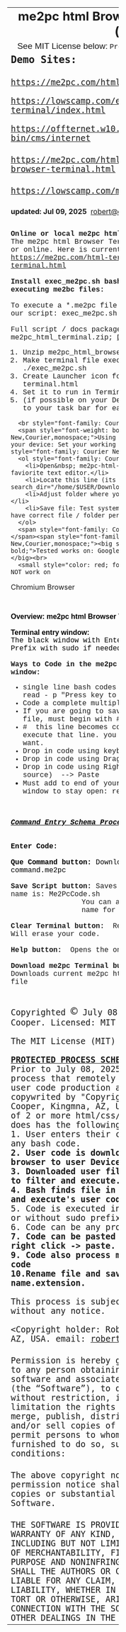 <!DOCTYPE html PUBLIC "-//W3C//DTD HTML 4.01//EN" "http://www.w3.org/TR/html4/strict.dtd">
<html><head>
  
  <meta content="text/html; charset=ISO-8859-1" http-equiv="content-type">
  <title>me2pc html Browser Terminal Help</title>

  
</head><body>
<table style="text-align: left; width: 50%; margin-left: auto; margin-right: auto;" border="0" cellpadding="2" cellspacing="2">

  <tbody>
    <tr align="center">
      <td style="vertical-align: top;"><big><big><big><span style="font-weight: bold;">me2pc html Browser Terminal Help (c)</span></big></big></big>
      </td>
    </tr>
    <tr>
      <td style="vertical-align: top; text-align: center;"><big><span style="font-family: sans-serif;">See MIT License below:</span></big>
      <span style="font-family: Courier New,Courier,monospace;">Protected Process Schema !!!</span><br>
      </td>
    </tr>
    <tr>
      <td style="vertical-align: top;"><big><big><big><span style="font-family: monospace; font-weight: bold;">Demo
Sites:</span></big><br style="font-family: monospace;">
<br style="font-family: monospace;">
<a style="font-family: monospace;"
href="https://me2pc.com/html-terminal/free-demo/" target="_blank">https://me2pc.com/html-terminal/free-demo/</a><br
style="font-family: monospace;">
<a style="font-family: monospace;"
href="https://lowscamp.com/elgg6testing/files/html-terminal/index.html"
target="_blank"><br>
https://lowscamp.com/elgg6testing/files/html-terminal/index.html</a><br
style="font-family: monospace;">
<a style="font-family: monospace;"
href="https://offternet.w10.site/cgi-bin/cms/internet" target="_blank"><br>
https://offternet.w10.site/cgi-bin/cms/internet</a><br
style="font-family: monospace;">
<br style="font-family: monospace;">
<a style="font-family: monospace;"
href="https://me2pc.com/html-terminal/me2pc-html-browser-terminal.html"
target="_blank">https://me2pc.com/html-terminal/me2pc-html-browser-terminal.html</a><br
style="font-family: monospace;">
<br style="font-family: monospace;">
<a style="font-family: monospace;"
href="https://lowscamp.com/me2pc_ui/html-terminal/" target="_blank">https://lowscamp.com/me2pc_ui/html-terminal/</a></big></big><br><br>
      </td>
    </tr>
<tr>
      <td style="vertical-align: top;"><span style="font-weight: bold;">updated: Jul 09, 2025&nbsp;</span> <a href="mailto:robert@offternet.com">robert@offternet.com</a><br>
      </td>
    </tr>
    <tr>
      <td style="vertical-align: top;"><br>
      </td>
    </tr>
<tr>
      <td style="vertical-align: top;"><span style="font-family: sans-serif;"><span style="font-weight: bold; font-family: Courier New,Courier,monospace;">Online or local me2pc html
Browser Terminal:</span><br style="font-family: Courier New,Courier,monospace;"><span style="font-family: Courier New,Courier,monospace;">
The me2pc html Browser Terminal can be run locally or online. Here is
current online version:</span><br style="font-family: Courier New,Courier,monospace;">
      <a style="font-family: Courier New,Courier,monospace;" href="https://me2pc.com/html-terminal/me2pc-html-browser-terminal.html" target="_blank">https://me2pc.com/html-terminal/me2pc-html-browser-terminal.html</a><br style="font-family: Courier New,Courier,monospace;">
      <br style="font-family: Courier New,Courier,monospace;">
      <span style="font-weight: bold; font-family: Courier New,Courier,monospace;">Install </span></span><span style="font-family: sans-serif;"><span style="font-weight: bold; font-family: Courier New,Courier,monospace;">exec_me2pc.sh</span></span><span style="font-family: sans-serif;"><span style="font-weight: bold; font-family: Courier New,Courier,monospace;"> bash shell
script for executing me2bc files:</span><br>
<br style="font-family: Courier New,Courier,monospace;"><span style="font-family: Courier New,Courier,monospace;">
To execute a *.me2pc file on your computer, you need our script:
exec_me2pc.sh</span></span><br style="font-family: Courier New,Courier,monospace;">
      <span style="font-family: Courier New,Courier,monospace;"><br>
Full script / docs package
of me2pc_html_terminal.zip; </span><a style="font-family: Courier New,Courier,monospace;" href="https://me2pc.com/testing/me2pc-terminal/html/code/me2pc_html_terminal.zip" target="_blank">DOWNLOAD HERE</a><br style="font-family: Courier New,Courier,monospace;">
      <ol style="font-family: Courier New,Courier,monospace;">
        <li>Unzip
me2pc_html_browser_terminal.zip</li>
        <li>Make terminal file executeable: chmod +x ./exec_me2pc.sh</li>
        <li>Create Launcher icon for: me2pc-html-browser-terminal.html</li>
        <li>Set it to run in Terminal.<br>
        </li>
        <li>(if possible on your Desktop) Place this icon in&nbsp; to your task
bar for easy use. </li>
      </ol>

      <br style="font-family: Courier New,Courier,monospace;">
      <span style="font-weight: bold; font-family: Courier New,Courier,monospace;">Using me2pc html Browser Terminal on your device: Set your working directory: </span><br style="font-family: Courier New,Courier,monospace;">
      <ol style="font-family: Courier New,Courier,monospace;">
        <li>Open&nbsp; me2pc-html-browser-terminal.html in your faviorite text editor.</li>
        <li>Locate this line (its near very top): search_dir="/home/$USER/Downloads"</li>
        <li>Adjust folder where you want me2pc files writtten to.</li>
        <li>Save file: Test system right away to make sure you have correct file / folder permmisons set.</li>
      </ol>
      <span style="font-family: Courier New,Courier,monospace;"></span><span style="font-family: Courier New,Courier,monospace;"><big style="font-weight: bold;">Tested works on: Google-Chrome Firefox-ESR, and Brave. </big><br>
      <small style="color: red; font-weight: bold;">Sorry, Does NOT work on
Chromium Browser</small></span><br>
      </td>
    </tr>
    <tr>
      <td style="vertical-align: top;"><br>
      </td>
    </tr>
<tr style="font-family: sans-serif;">
      <td style="vertical-align: top;"> <span style="color: black;"><span style="font-weight: bold;">Overview: me2pc html Browser
Terminal System:</span><br style="font-weight: bold;">
      <br style="font-weight: bold;">
      <span style="font-weight: bold;">Terminal entry window: </span><br>
      </span>
      <div style="text-align: center;">
      <div style="text-align: left;"><span style="color: black; font-family: Courier New,Courier,monospace;">The
black window with Enter bash
command here. Prefix with sudo if needed. text in it</span><br style="font-family: Courier New,Courier,monospace;">
      <br style="font-family: Courier New,Courier,monospace;">
      <span style="font-weight: bold; font-family: Courier New,Courier,monospace;">Ways to Code in the me2pc html
Browser Terminal window:&nbsp; </span><br style="font-family: Courier New,Courier,monospace;">
      <ul>
        <li style="font-family: Courier New,Courier,monospace;">single line bash codes like: echo "Hello World"; read - p "Press
key to close"</li>
        <li style="font-family: Courier New,Courier,monospace;">Code a
complete multiply line bash script</li>
        <li style="font-family: Courier New,Courier,monospace;">If you are going to save your code to a *.sh file, must
begin with #!/bin/bash</li>
        <li style="font-family: Courier New,Courier,monospace;">#&nbsp; this line
becomes comment only and&nbsp; will not execute that line. you
can make it long as you want.</li>
        <li style="font-family: Courier New,Courier,monospace;">Drop in code using keyboard Ctrl+v keys.</li>
        <li style="font-family: Courier New,Courier,monospace;">Drop in code using Drag &amp; Drop with mouse</li>
        <li style="font-family: Courier New,Courier,monospace;">Drop in code using Right Click Copy (from source)&nbsp;
--&gt; Paste</li>
        <li><span style="font-family: Courier New,Courier,monospace;">Must add to end of your code if you want to child window to
stay open: read -p "Child Stay Open"</span><br>
        </li>
      </ul><br>
      </div>
      <div style="text-align: left; margin-left: 40px;"><br>
      </div>
      <span style="color: black;"></span></div>
      <span style="color: black;"></span><b style="color: black; font-family: Courier New,Courier,monospace;"><i><u>Command Entry Schema
Process - Button Sequence</u></i></b><span style="color: black; font-family: Courier New,Courier,monospace;">: </span><br style="color: black; font-family: Courier New,Courier,monospace;">
      <span style="color: black; font-family: Courier New,Courier,monospace;"><br>
      <br style="font-weight: bold;"><span style="font-weight: bold;">
Enter Code:</span><br>
      <br>
      <span style="font-weight: bold;">Que Command button: </span>Downloads
your code to run-command.me2pc</span><br style="font-family: Courier New,Courier,monospace;">
      <br style="font-family: Courier New,Courier,monospace;">
      <span style="font-weight: bold; font-family: Courier New,Courier,monospace;">Save Script button:</span><span style="font-family: Courier New,Courier,monospace;"> Saves your
code to file: defaut&nbsp; name is: Me2PcCode.sh </span><br style="font-family: Courier New,Courier,monospace;">
      <div style="margin-left: 160px; font-family: Courier New,Courier,monospace;">You can also enter your own custom name for a file. <br>
      </div>
      <br style="font-family: Courier New,Courier,monospace;">
      <span style="font-weight: bold; font-family: Courier New,Courier,monospace;">Clear Terminal button:</span><span style="font-family: Courier New,Courier,monospace;">&nbsp; Resets Code Entry window . Will erase your code. </span><br style="font-family: Courier New,Courier,monospace;">
      <br style="font-family: Courier New,Courier,monospace;">
      <span style="font-weight: bold; font-family: Courier New,Courier,monospace;">Help button:</span><span style="font-family: Courier New,Courier,monospace;">&nbsp; Opens the online Help page.</span><br style="font-family: Courier New,Courier,monospace;">
      <br style="font-family: Courier New,Courier,monospace;">
      <span style="font-weight: bold; font-family: Courier New,Courier,monospace;">Download me2pc Terminal button:</span><span style="font-family: Courier New,Courier,monospace;">&nbsp; <br>
Downloads current me2pc html Browser Terminal zip file</span><br>
<br style="color: black; font-family: Courier New,Courier,monospace;">
      <font style="color: black; font-family: Courier New,Courier,monospace;" color="yellow"></font><br>
      <span style="font-family: Courier New,Courier,monospace;"></span> </td>
    </tr>
    <tr>
      <td style="vertical-align: top;"><big><big><span style="font-family: monospace;"> Copyrighted <font size="6">©</font>
July 08, 2025 by Robert J. Cooper. Licensed: MIT <br>
      <br>
The MIT License (MIT)</span><span style="font-family: monospace;"> <br>
      <br>
      <span style="font-weight: bold; text-decoration: underline;">PROTECTED
PROCESS SCHEMA:</span><br>
Prior to July 08, 2025 there was NO KNOWN process that remotely or
similarly handled user code production and execution as being
copywrited by "Copyright Owner: Robert J. Cooper, Kingmna, AZ, US"
code. Code consists of 2 or more html/css/js/bash files which does has
the following "PROTECTED SCHEMA":<br>
1. User enters their custom code or drops in any bash code.<br>
      <span style="font-weight: bold;">2. User code is downloaded to a
file from browser to user Device.</span><br>
      <span style="font-weight: bold;">3. Downloaded user file waits in
que for bash to filter and execute.</span><br>
      <span style="font-weight: bold;">4. Bash finds file in que
directory, filters and execute's user code.</span><br>
5. Code is executed in a bash terminal with or without sudo prefix.<br>
6. Code can be any proper bash code.<br>
      <span style="font-weight: bold;">7. Code can be pasted with
Ctrl+V or Mouse right click -&gt; paste.</span><br>
      <span style="font-weight: bold;">9. Code also process me2pc
spoecial formated code<br>
10.Rename file and save to device with any name.extension.</span><br>
      <br>
This process is subject to enhancement without any notice.<br>
      <br>
&lt;Copyright holder: Robert J. Cooper, Kingman, AZ, USA. email: <a href="mailto:robert@offternet.com">robert@offternet.com</a>&gt;</span>
      <br style="font-family: monospace;">
      <br style="font-family: monospace;">
      <span style="font-family: monospace;">Permission is hereby
granted, free of charge, to any person obtaining a copy of this
software and associated documentation files (the &#8220;Software&#8221;), to deal
in the Software without restriction, including without limitation the
rights to use, copy, modify, merge, publish, distribute, sublicense,
and/or sell copies of the Software, and to permit persons to whom the
Software is furnished to do so, subject to the following conditions:</span><br style="font-family: monospace;">
      <br style="font-family: monospace;">
      <span style="font-family: monospace;">The above copyright notice
and this permission notice shall be included in all copies or
substantial portions of the Software.</span><br style="font-family: monospace;">
      <br style="font-family: monospace;">
      <span style="font-family: monospace;">THE SOFTWARE IS PROVIDED
&#8220;AS IS&#8221;, WITHOUT WARRANTY OF ANY KIND, EXPRESS OR IMPLIED, INCLUDING
BUT NOT LIMITED TO THE WARRANTIES OF MERCHANTABILITY, FITNESS FOR A
PARTICULAR PURPOSE AND NONINFRINGEMENT. IN NO EVENT SHALL THE AUTHORS
OR COPYRIGHT HOLDERS BE LIABLE FOR ANY CLAIM, DAMAGES OR OTHER
LIABILITY, WHETHER IN AN ACTION OF CONTRACT, TORT OR OTHERWISE, ARISING
FROM, OUT OF OR IN CONNECTION WITH THE SOFTWARE OR THE USE OR OTHER
DEALINGS IN THE SOFTWARE.</span></big></big><br>
      </td>
    </tr>
  </tbody>
</table>

<br>

<br>

</body></html>
